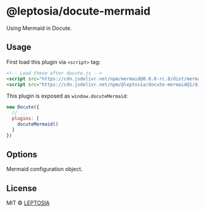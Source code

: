 # @leptosia/docute-mermaid

Using Mermaid in Docute.

## Usage

First load this plugin via `<script>` tag:

```html
<!-- Load these after docute.js -->
<script src="https://cdn.jsdelivr.net/npm/mermaid@8.0.0-rc.8/dist/mermaid.min.js"></script>
<script src="https://cdn.jsdelivr.net/npm/@leptosia/docute-mermaid@1/dist/index.min.js"></script>
```

This plugin is exposed as `window.docuteMermaid`:

```js
new Docute({
  // ...
  plugins: [
    docuteMermaid()
  ]
})
```

## Options

Mermaid configuration object.

## License

MIT &copy; [LEPTOSIA](https://leptosia.org)